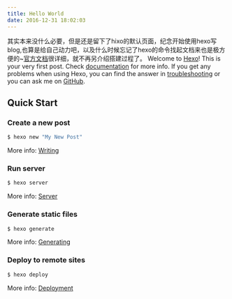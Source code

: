 ```yaml
---
title: Hello World
date: 2016-12-31 18:02:03
---
```

其实本来没什么必要，但是还是留下了hixo的默认页面，纪念开始使用hexo写blog,也算是给自己动力吧，以及什么时候忘记了hexo的命令找起文档来也是极方便的~[官方文档](https://hexo.io/docs/)很详细，就不再另介绍搭建过程了。
Welcome to [Hexo](https://hexo.io/)! This is your very first post. Check [documentation](https://hexo.io/docs/) for more info. If you get any problems when using Hexo, you can find the answer in [troubleshooting](https://hexo.io/docs/troubleshooting.html) or you can ask me on [GitHub](https://github.com/hexojs/hexo/issues).

## Quick Start

### Create a new post

``` bash
$ hexo new "My New Post"
```

More info: [Writing](https://hexo.io/docs/writing.html)

### Run server

``` bash
$ hexo server
```

More info: [Server](https://hexo.io/docs/server.html)

### Generate static files

``` bash
$ hexo generate
```

More info: [Generating](https://hexo.io/docs/generating.html)

### Deploy to remote sites

``` bash
$ hexo deploy
```

More info: [Deployment](https://hexo.io/docs/deployment.html)
